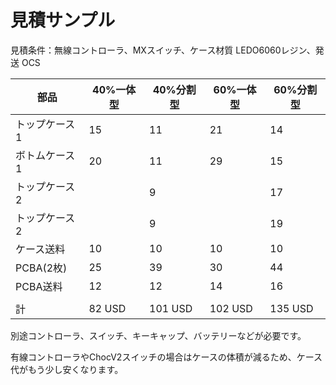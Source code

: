 # 見積サンプル

見積条件：無線コントローラ、MXスイッチ、ケース材質 LEDO6060レジン、発送 OCS

| 部品          | 40%一体型 | 40%分割型 | 60%一体型 | 60%分割型 |
| ------------- | --------- | --------- | --------- | --------- |
| トップケース1 | 15        | 11        | 21        | 14        |
| ボトムケース1 | 20        | 11        | 29        | 15        |
| トップケース2 |           | 9         |           | 17        |
| トップケース2 |           | 9         |           | 19        |
| ケース送料    | 10        | 10        | 10        | 10        |
| PCBA(2枚)     | 25        | 39        | 30        | 44        |
| PCBA送料      | 12        | 12        | 14        | 16        |
|               |           |           |           |
| 計            | 82 USD    | 101 USD   | 102 USD   | 135 USD   |

別途コントローラ、スイッチ、キーキャップ、バッテリーなどが必要です。

有線コントローラやChocV2スイッチの場合はケースの体積が減るため、ケース代がもう少し安くなります。